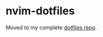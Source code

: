 # nvim-dotfiles
Moved to my complete [dotfiles repo](https://github.com/HusseinElguindi/.dotfiles).
